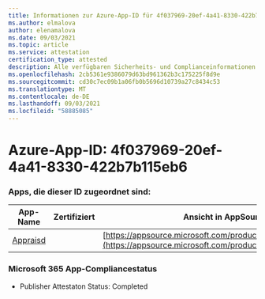 ```yaml
---
title: Informationen zur Azure-App-ID für 4f037969-20ef-4a41-8330-422b7b115eb6
ms.author: elmalova
author: elenamalova
ms.date: 09/03/2021
ms.topic: article
ms.service: attestation
certification_type: attested
description: Alle verfügbaren Sicherheits- und Complianceinformationen für 4f037969-20ef-4a41-8330-422b7b115eb6.
ms.openlocfilehash: 2cb5361e9386079d63bd961362b3c175225f8d9e
ms.sourcegitcommit: cd30c7ec09b1a06fb0b5696d10739a27c8434c53
ms.translationtype: MT
ms.contentlocale: de-DE
ms.lasthandoff: 09/03/2021
ms.locfileid: "58885085"
---
```

# <a name="azure-app-id-4f037969-20ef-4a41-8330-422b7b115eb6"></a>Azure-App-ID: 4f037969-20ef-4a41-8330-422b7b115eb6


### <a name="apps-associated-with-this-id"></a>Apps, die dieser ID zugeordnet sind:
| **App-Name** | **Zertifiziert** | **Ansicht in AppSource** |
|--------------|---------------|-----------------------|
| [Appraisd](https://docs.microsoft.com/microsoft-365-app-certification/forward/WA200003123) |  | [https://appsource.microsoft.com/product/office/WA200003123](https://appsource.microsoft.com/product/office/WA200003123) |

### <a name="microsoft-365-app-compliance-status"></a>Microsoft 365 App-Compliancestatus
- Publisher Attestaton Status: Completed
